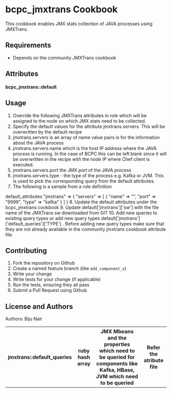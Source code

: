 bcpc_jmxtrans Cookbook
======================
This cookbook enables JMX stats collection of JAVA processes using JMXTrans.

Requirements
------------
- Depends on the community JMXTrans cookbook

Attributes
----------
#### bcpc_jmxtrans::default
<table>
  <tr>
    <th>jmxtrans::default_queries</th>
    <th>ruby hash array</th>
    <th>JMX Mbeans and the properties which need to be queried for components like Kafka, HBase, JVM which need to be queried </th>
    <th>Refer the atribute file</th>
  </tr>

Usage
-----
1. Override the following JMXTrans attributes in role which will be assigned to the node on which JMX stats need to be collected.
2. Specify the default values for the attribute jmxtrans.servers. This will be overwritten by the default recipe
3. jmxtrans.servers is an array of name value pairs is for the information about the JAVA process
4.    jmxtrans.servers.name which is the host IP address where the JAVA process is running. In the case of BCPC this can be left blank since it will be overwritten in the recipe with the node IP where Chef client is executed.
5.    jmxtrans.servers.port the JMX port of the JAVA process
6.   jmxtrans.servers.type - the type of the process e.g. Kafka or JVM. This is used to pick the corresponding query from the default attributes.
7. The following is a sample from a role definition

default_attributes "jmxtrans" => {
    "servers" => [
                {
                   "name" => "",
                   "port" => "9999",
                   "type" => "kafka"
                 }
        ]
  }
8. Update the default attributes under the bcpc_jmxtrans cookbook
9. Update default['jmxtrans']['sw'] with the file name of the JMXTrans sw downloaded from GIT
10. Add new queries to existing query types or add new query types default['jmxtrans']['default_queries']['TYPE'] . Before adding new query types make sure that they are not already available in the community jmxtrans cookbook attribute file.


Contributing
------------
1. Fork the repository on Github
2. Create a named feature branch (like `add_component_x`)
3. Write your change
4. Write tests for your change (if applicable)
5. Run the tests, ensuring they all pass
6. Submit a Pull Request using Github

License and Authors
-------------------
Authors: Biju Nair
